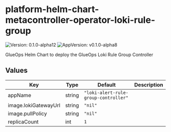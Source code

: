 # platform-helm-chart-metacontroller-operator-loki-rule-group

![Version: 0.1.0-alpha12](https://img.shields.io/badge/Version-0.1.0--alpha12-informational?style=flat-square) ![AppVersion: v0.1.0-alpha8](https://img.shields.io/badge/AppVersion-v0.1.0--alpha8-informational?style=flat-square)

GlueOps Helm Chart to deploy the GlueOps Loki Rule Group Controller

## Values

| Key | Type | Default | Description |
|-----|------|---------|-------------|
| appName | string | `"loki-alert-rule-group-controller"` |  |
| image.lokiGatewayUrl | string | `"nil"` |  |
| image.pullPolicy | string | `"nil"` |  |
| replicaCount | int | `1` |  |
